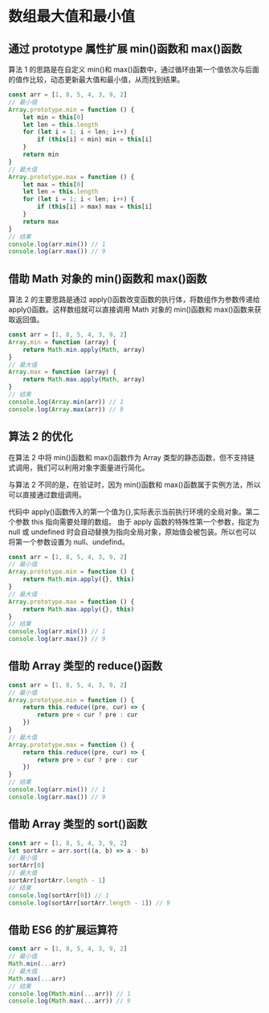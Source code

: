 # 数组最大值和最小值

## 通过 prototype 属性扩展 min()函数和 max()函数

算法 1 的思路是在自定义 min()和 max()函数中，通过循环由第一个值依次与后面的值作比较，动态更新最大值和最小值，从而找到结果。

```javascript
const arr = [1, 8, 5, 4, 3, 9, 2]
// 最小值
Array.prototype.min = function () {
    let min = this[0]
    let len = this.length
    for (let i = 1; i < len; i++) {
        if (this[i] < min) min = this[i]
    }
    return min
}
// 最大值
Array.prototype.max = function () {
    let max = this[0]
    let len = this.length
    for (let i = 1; i < len; i++) {
        if (this[i] > max) max = this[i]
    }
    return max
}
// 结果
console.log(arr.min()) // 1
console.log(arr.max()) // 9
```

## 借助 Math 对象的 min()函数和 max()函数

算法 2 的主要思路是通过 apply()函数改变函数的执行体，将数组作为参数传递给 apply()函数。这样数组就可以直接调用 Math 对象的 min()函数和 max()函数来获取返回值。

```javascript
const arr = [1, 8, 5, 4, 3, 9, 2]
Array.min = function (array) {
    return Math.min.apply(Math, array)
}
// 最大值
Array.max = function (array) {
    return Math.max.apply(Math, array)
}
// 结果
console.log(Array.min(arr)) // 1
console.log(Array.max(arr)) // 9
```

## 算法 2 的优化

在算法 2 中将 min()函数和 max()函数作为 Array 类型的静态函数，但不支持链式调用，我们可以利用对象字面量进行简化。

与算法 2 不同的是，在验证时，因为 min()函数和 max()函数属于实例方法，所以可以直接通过数组调用。

代码中 apply()函数传入的第一个值为{},实际表示当前执行环境的全局对象。第二个参数 this 指向需要处理的数组。
由于 apply 函数的特殊性第一个参数，指定为 null 或 undefined 时会自动替换为指向全局对象，原始值会被包装。所以也可以将第一个参数设置为 null、undefind。

```javascript
const arr = [1, 8, 5, 4, 3, 9, 2]
// 最小值
Array.prototype.min = function () {
    return Math.min.apply({}, this)
}
// 最大值
Array.prototype.max = function () {
    return Math.max.apply({}, this)
}
// 结果
console.log(arr.min()) // 1
console.log(arr.max()) // 9
```

## 借助 Array 类型的 reduce()函数

```javascript
const arr = [1, 8, 5, 4, 3, 9, 2]
// 最小值
Array.prototype.min = function () {
    return this.reduce((pre, cur) => {
        return pre < cur ? pre : cur
    })
}
// 最大值
Array.prototype.max = function () {
    return this.reduce((pre, cur) => {
        return pre > cur ? pre : cur
    })
}
// 结果
console.log(arr.min()) // 1
console.log(arr.max()) // 9
```

## 借助 Array 类型的 sort()函数

```javascript
const arr = [1, 8, 5, 4, 3, 9, 2]
let sortArr = arr.sort((a, b) => a - b)
// 最小值
sortArr[0]
// 最大值
sortArr[sortArr.length - 1]
// 结果
console.log(sortArr[0]) // 1
console.log(sortArr[sortArr.length - 1]) // 9
```

## 借助 ES6 的扩展运算符

```javascript
const arr = [1, 8, 5, 4, 3, 9, 2]
// 最小值
Math.min(...arr)
// 最大值
Math.max(...arr)
// 结果
console.log(Math.min(...arr)) // 1
console.log(Math.max(...arr)) // 9
```
